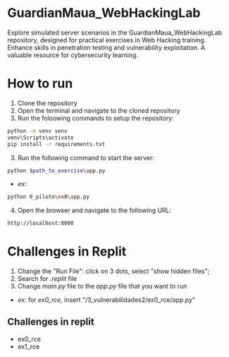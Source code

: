 # GuardianMaua_WebHackingLab
Explore simulated server scenarios in the GuardianMaua_WebHackingLab repository, designed for practical exercises in Web Hacking training. Enhance skills in penetration testing and vulnerability exploitation. A valuable resource for cybersecurity learning.

# How to run
1. Clone the repository	
2. Open the terminal and navigate to the cloned repository
3. Run the foloowing commands to setup the repository:

```bash
python -m venv venv
venv\Scripts\activate
pip install -r requirements.txt
```

3. Run the following command to start the server:
```bash
python $path_to_exercise\app.py
```

- _ex:_
```bash
python 0_piloto\ex0\app.py
```

4. Open the browser and navigate to the following URL:
```bash
http://localhost:8000
```

# Challenges in Replit
1. Change the "Run File": click on 3 dots, select "show hidden files";
2. Search for _.replit_ file
3. Change _main.py_ file to the _app.py_ file that you want to run
  - _ex_: for _ex0_rce_, insert "/3_vulnerabilidades2/ex0_rce/app.py"

## Challenges in replit
- ex0_rce
- ex1_rce
